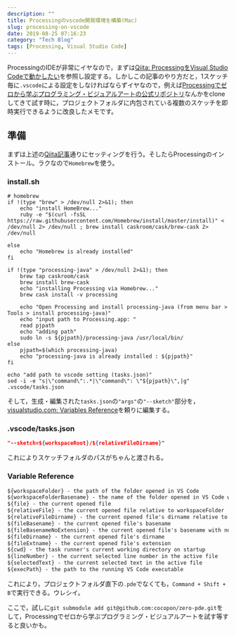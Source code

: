 ```yaml
---
description: ""
title: Processingのvscode開発環境を構築(Mac)
slug: processing-on-vscode
date: 2019-08-25 07:16:23
category: "Tech Blog"
tags: [Processing, Visual Studio Code]
---
```


ProcessingのIDEが非常にイヤなので，まずは[Qiita: ProcessingをVisual Studio Codeで動かしたい](https://qiita.com/jacynthe/items/d31eaa77496295c10556)を参照し設定する。しかしこの記事のやり方だと，1スケッチ毎に`.vscode`による設定をしなければならずイヤなので，例えば[Processingでゼロから学ぶプログラミング・ビジュアルアートの公式リポジトリ](https://github.com/cocopon/zero-pde)なんかをcloneしてきて試す時に，プロジェクトフォルダに内包されている複数のスケッチを即時実行できるように改良したメモです。

<!-- more -->

## 準備

まずは上述の[Qiita記事](https://qiita.com/jacynthe/items/d31eaa77496295c10556)通りにセッティングを行う。そしたらProcessingのインストール。ラクなので`Homebrew`を使う。

### install.sh

```shell
# homebrew
if !(type "brew" > /dev/null 2>&1); then
    echo "install HomeBrew..."
    ruby -e "$(curl -fsSL https://raw.githubusercontent.com/Homebrew/install/master/install)" < /dev/null 2> /dev/null ; brew install caskroom/cask/brew-cask 2> /dev/null

else
    echo "Homebrew is already installed"
fi

if !(type "processing-java" > /dev/null 2>&1); then
    brew tap caskroom/cask
    brew install brew-cask
    echo "installing Processing via Homebrew..."
    brew cask install -v processing

    echo "Open Processing and install processing-java (from menu bar > Tools > install processing-java)"
    echo "input path to Processing.app: "
    read pjpath
    echo "adding path"
    sudo ln -s ${pjpath}/processing-java /usr/local/bin/
else
    pjpath=$(which processing-java)
    echo "processing-java is already installed : ${pjpath}"
fi

echo "add path to vscode setting (tasks.json)"
sed -i -e "s|\"command\":.*|\"command\": \"${pjpath}\",|g" .vscode/tasks.json
```

そして，生成・編集された`tasks.json`の`"args"`の`"--sketch"`部分を，[visualstudio.com: Variables Reference](https://code.visualstudio.com/docs/editor/variables-reference)を頼りに編集する。

### .vscode/tasks.json

```json
"--sketch=${workspaceRoot}/${relativeFileDirname}"
```

これによりスケッチフォルダのパスがちゃんと渡される。

### Variable Reference

```txt
${workspaceFolder} - the path of the folder opened in VS Code
${workspaceFolderBasename} - the name of the folder opened in VS Code without any slashes (/)
${file} - the current opened file
${relativeFile} - the current opened file relative to workspaceFolder
${relativeFileDirname} - the current opened file's dirname relative to workspaceFolder
${fileBasename} - the current opened file's basename
${fileBasenameNoExtension} - the current opened file's basename with no file extension
${fileDirname} - the current opened file's dirname
${fileExtname} - the current opened file's extension
${cwd} - the task runner's current working directory on startup
${lineNumber} - the current selected line number in the active file
${selectedText} - the current selected text in the active file
${execPath} - the path to the running VS Code executable
```

これにより，プロジェクトフォルダ直下の`.pde`でなくても，`Command + Shift + B`で実行できる。ウレシイ。

ここで，試しに`git submodule add git@github.com:cocopon/zero-pde.git`をして，Processingでゼロから学ぶプログラミング・ビジュアルアートを試す等すると良いかも。
